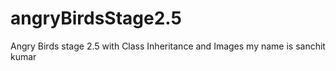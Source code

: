 # angryBirdsStage2.5
Angry Birds stage 2.5 with Class Inheritance and Images
my name is sanchit kumar 